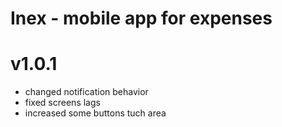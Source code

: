 # Inex - mobile app for expenses

# v1.0.1

- changed notification behavior
- fixed screens lags
- increased some buttons tuch area
